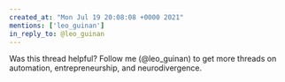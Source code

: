 ```yaml
---
created_at: "Mon Jul 19 20:08:08 +0000 2021"
mentions: ['leo_guinan']
in_reply_to: @leo_guinan
---
```


Was this thread helpful? Follow me (@leo_guinan) to get more threads on automation, entrepreneurship, and neurodivergence.